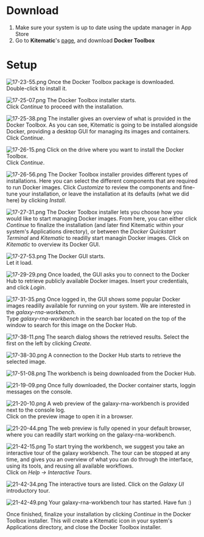 Download
=======

1. Make sure your system is up to date using the update manager in App Store
2. Go to **Kitematic**'s [page](https://kitematic.com/), and download **Docker Toolbox**


Setup
=====

![17-23-55.png](screenshots/kitematic/osx/17-23-55.png "Install the Docker Toolbox")
Once the Docker Toolbox package is downloaded.  
Double-click to install it.

![17-25-07.png](screenshots/kitematic/osx/17-25-07.png "Installer starts")
The Docker Toolbox installer starts.  
Click _Continue_ to proceed with the installation.

![17-25-38.png](screenshots/kitematic/osx/17-25-38.png "Content")
The installer gives an overview of what is provided in the Docker Toolbox. As you can see, Kitematic is going to be installed alongside Docker, providing a desktop GUI for managing its images and containers. Click _Continue_.

![17-26-15.png](screenshots/kitematic/osx/17-26-15.png "Location")
Click on the drive where you want to install the Docker Toolbox.  
Click _Continue_.

![17-26-56.png](screenshots/kitematic/osx/17-26-56.png "Customize")
The Docker Toolbox installer provides different types of installations. Here you can select the different components that are required to run Docker images. Click _Customize_ to review the components and fine-tune your installation, or leave the installation at its defaults (what we did here) by clicking _Install_.

![17-27-31.png](screenshots/kitematic/osx/17-27-31.png "Manage")
The Docker Toolbox installer lets you choose how you would like to start managing Docker images. From here, you can either click _Continue_ to finalize the installation (and later find Kitematic within your system's Applications directory), or between the *Docker Quickstart Terminal* and *Kitematic* to readilly start managin Docker images. Click on _Kitematic_ to overview its Docker GUI.

![17-27-53.png](screenshots/kitematic/osx/17-27-53.png "Docker GUI")
The Docker GUI starts.  
Let it load.

![17-29-29.png](screenshots/kitematic/osx/17-29-29.png "Docker Hub")
Once loaded, the GUI asks you to connect to the Docker Hub to retrieve publicly available Docker images. Insert your credentials, and click _Login_.

![17-31-35.png](screenshots/kitematic/osx/17-31-35.png "Search the galaxy-rna-orkbench")
Once logged in, the GUI shows some popular Docker images readilly available for running on your system. We are interested in the _galaxy-rna-workbench_.  
Type _galaxy-rna-workbench_ in the search bar located on the top of the window to search for this image on the Docker Hub.

![17-38-11.png](screenshots/kitematic/osx/17-38-11.png "Get the galaxy-rna-workbench")
The search dialog shows the retrieved results. Select the first on the left by clicking _Create_.

![17-38-30.png](screenshots/kitematic/osx/17-38-30.png "Retrieving the image")
A connection to the Docker Hub starts to retrieve the selected image.

![17-51-08.png](screenshots/kitematic/osx/17-51-08.png "Downloading the workbench")
The workbench is being downloaded from the Docker Hub.

![21-19-09.png](screenshots/kitematic/osx/21-19-09.png "Docker container starts")
Once fully downloaded, the Docker container starts, loggin messages on the console.

![21-20-10.png](screenshots/kitematic/osx/21-20-10.png "Web preview")
A web preview of the galaxy-rna-workbench is provided next to the console log.  
Click on the preview image to open it in a browser.

![21-20-44.png](screenshots/kitematic/osx/21-20-44.png "Workbench opens in the browser")
The web preview is fully opened in your default browser, where you can readilly start working on the galaxy-rna-workbench.

![21-42-15.png](screenshots/kitematic/osx/21-42-15.png "Have a tour")
To start trying the workbench, we suggest you take an interactive tour of the galaxy workbench. The tour can be stopped at any time, and gives you an overview of what you can do through the interface, using its tools, and reusing all available workflows.  
Click on _Help -> Interactive Tours_.

![21-42-34.png](screenshots/kitematic/osx/21-42-34.png "Galaxy UI tour")
The interactive tours are listed. Click on the _Galaxy UI_ introductory tour.

![21-42-49.png](screenshots/kitematic/osx/21-42-49.png "Have fun")
Your galaxy-rna-workbench tour has started. Have fun :)  

Once finished, finalize your installation by clicking _Continue_ in the Docker Toolbox installer. This will create a Kitematic icon in your system's Applications directory, and close the Docker Toolbox installer.
